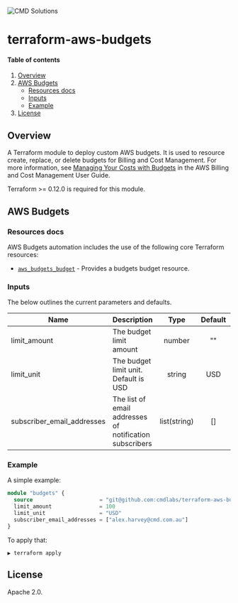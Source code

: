 <!-- vim: set ft=markdown: -->
![CMD Solutions](https://s3-ap-southeast-2.amazonaws.com/cmd-website-images/CMDlogo.jpg)

# terraform-aws-budgets

#### Table of contents

1. [Overview](#overview)
2. [AWS Budgets](#aws-budgets)
    * [Resources docs](#resources-docs)
    * [Inputs](#inputs)
    * [Example](#example)
3. [License](#license)

## Overview

A Terraform module to deploy custom AWS budgets. It is used to resource create, replace, or delete budgets for Billing and Cost Management. For more information, see [Managing Your Costs with Budgets](https://docs.aws.amazon.com/awsaccountbilling/latest/aboutv2/budgets-managing-costs.html) in the AWS Billing and Cost Management User Guide.

Terraform >= 0.12.0 is required for this module.

## AWS Budgets

### Resources docs

AWS Budgets automation includes the use of the following core Terraform resources:

- [`aws_budgets_budget`](https://www.terraform.io/docs/providers/aws/r/budgets_budget.html) - Provides a budgets budget resource.

### Inputs

The below outlines the current parameters and defaults.

| Name | Description | Type | Default | Required |
|------|-------------|:----:|:-------:|:--------:|
|limit_amount|The budget limit amount|number|""|No|
|limit_unit|The budget limit unit. Default is USD|string|USD|No|
|subscriber_email_addresses|The list of email addresses of notification subscribers|list(string)|[]|No|

### Example

A simple example:

```tf
module "budgets" {
  source                     = "git@github.com:cmdlabs/terraform-aws-budgets.git"
  limit_amount               = 100
  limit_unit                 = "USD"
  subscriber_email_addresses = ["alex.harvey@cmd.com.au"]
}
```

To apply that:

```text
▶ terraform apply
```

## License

Apache 2.0.
